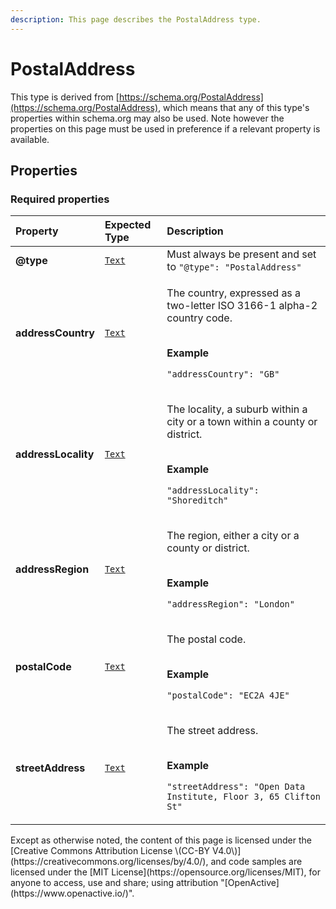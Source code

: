 ```yaml
---
description: This page describes the PostalAddress type.
---
```


# PostalAddress

This type is derived from [https://schema.org/PostalAddress](https://schema.org/PostalAddress), which means that any of this type's properties within schema.org may also be used. Note however the properties on this page must be used in preference if a relevant property is available.

## **Properties**

### **Required properties**

<table>
  <thead>
    <tr>
      <th style="text-align:left">Property</th>
      <th style="text-align:left">Expected Type</th>
      <th style="text-align:left">Description</th>
    </tr>
  </thead>
  <tbody>
    <tr>
      <td style="text-align:left"><b>@type</b>
      </td>
      <td style="text-align:left"> <a href="https://schema.org/Text"><code>Text</code></a>
      </td>
      <td style="text-align:left">Must always be present and set to <code>&quot;@type&quot;: &quot;PostalAddress&quot;</code>
      </td>
    </tr>
    <tr>
      <td style="text-align:left"><b>addressCountry</b>
      </td>
      <td style="text-align:left"> <a href="https://schema.org/Text"><code>Text</code></a>
      </td>
      <td style="text-align:left">
        <p>The country, expressed as a two-letter ISO 3166-1 alpha-2 country code.</p>
        <p>
          <br /><b>Example</b>
        </p>
        <p><code>&quot;addressCountry&quot;: &quot;GB&quot;</code>
        </p>
      </td>
    </tr>
    <tr>
      <td style="text-align:left"><b>addressLocality</b>
      </td>
      <td style="text-align:left"> <a href="https://schema.org/Text"><code>Text</code></a>
      </td>
      <td style="text-align:left">
        <p>The locality, a suburb within a city or a town within a county or district.</p>
        <p>
          <br /><b>Example</b>
        </p>
        <p><code>&quot;addressLocality&quot;: &quot;Shoreditch&quot;</code>
        </p>
      </td>
    </tr>
    <tr>
      <td style="text-align:left"><b>addressRegion</b>
      </td>
      <td style="text-align:left"> <a href="https://schema.org/Text"><code>Text</code></a>
      </td>
      <td style="text-align:left">
        <p>The region, either a city or a county or district.</p>
        <p>
          <br /><b>Example</b>
        </p>
        <p><code>&quot;addressRegion&quot;: &quot;London&quot;</code>
        </p>
      </td>
    </tr>
    <tr>
      <td style="text-align:left"><b>postalCode</b>
      </td>
      <td style="text-align:left"> <a href="https://schema.org/Text"><code>Text</code></a>
      </td>
      <td style="text-align:left">
        <p>The postal code.</p>
        <p>
          <br /><b>Example</b>
        </p>
        <p><code>&quot;postalCode&quot;: &quot;EC2A 4JE&quot;</code>
        </p>
      </td>
    </tr>
    <tr>
      <td style="text-align:left"><b>streetAddress</b>
      </td>
      <td style="text-align:left"> <a href="https://schema.org/Text"><code>Text</code></a>
      </td>
      <td style="text-align:left">
        <p>The street address.</p>
        <p>
          <br /><b>Example</b>
        </p>
        <p><code>&quot;streetAddress&quot;: &quot;Open Data Institute, Floor 3, 65 Clifton St&quot;</code>
        </p>
      </td>
    </tr>
  </tbody>
</table>Except as otherwise noted, the content of this page is licensed under the [Creative Commons Attribution License \(CC-BY V4.0\)](https://creativecommons.org/licenses/by/4.0/), and code samples are licensed under the [MIT License](https://opensource.org/licenses/MIT), for anyone to access, use and share; using attribution "[OpenActive](https://www.openactive.io/)".

